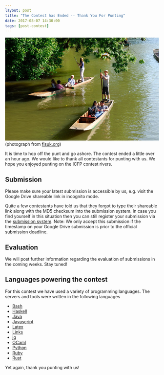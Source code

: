 ```yaml
---
layout: post
title: "The Contest has Ended -- Thank You For Punting"
date: 2017-08-07 14:30:00
tags: [post-contest]
---
```


![alt text](/static/punting-oxford.jpg "Punting in Oxford")
(photograph from [fisuk.org](http://www.fisuk.org))

It is time to hop off the punt and go ashore. The contest ended a
little over an hour ago. We would like to thank all contestants for
punting with us. We hope you enjoyed punting on the ICFP contest
rivers.


## Submission

Please make sure your latest submission is accessible by us,
e.g. visit the Google Drive shareable link in incognito mode.

Quite a few contestants have told us that they forgot to type their
shareable link along with the MD5 checksum into the submission
system. In case you find yourself in this situation then you can still
register your submission via the
[submission system](http://punter.inf.ed.ac.uk:9000/register/). Note: We
only accept this submission if the timestamp on your Google Drive
submission is prior to the official submission deadline.

## Evaluation

We will post further information regarding the evaluation of
submissions in the coming weeks. Stay tuned!

## Languages powering the contest

For this contest we have used a variety of programming languages. The
servers and tools were written in the following languages

 * [Bash](https://www.gnu.org/software/bash/)
 * [Haskell](http://alonzo.church)
 * [Java](http://openjdk.java.net/)
 * [Javascript](https://developer.mozilla.org/en-US/docs/Web/JavaScript)
 * [Latex](https://www.latex-project.org/about/)
 * [Links](http://www.links-lang.org)
 * [jq](https://stedolan.github.io/jq/)
 * [OCaml](http://www.ocaml.org)
 * [Python](https://www.python.org/)
 * [Ruby](https://www.ruby-lang.org/en/)
 * [Rust](https://www.rust-lang.org/en-US/)

Yet again, thank you punting with us!
